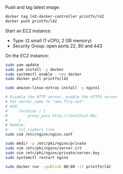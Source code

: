 Push and tag latest image:

```bash
docker tag l42-docker-controller printfn/l42
docker push printfn/l42
```

Start an EC2 instance:
  * Type: t2.small (1 vCPU, 2 GB memory)
  * Security Group: open ports 22, 80 and 443

On the EC2 instance:

```bash
sudo yum update
sudo yum install -y docker
sudo systemctl enable --now docker
sudo docker pull printfn/l42

sudo amazon-linux-extras install -y nginx1

# Disable the HTTP server, enable the HTTPS server
# Set server_name to "aws.flry.net"
# Add:
#     location / {
#         proxy_pass http://localhost:80;
#     }
# Remove:
#     ssl_ciphers line
sudo vim /etc/nginx/nginx.conf

sudo mkdir -p /etc/pki/nginx/private
sudo vim /etc/pki/nginx/server.crt
sudo vim /etc/pki/nginx/private/server.key
sudo systemctl restart nginx

sudo docker run --publish 80:80 -it printfn/l42
```
